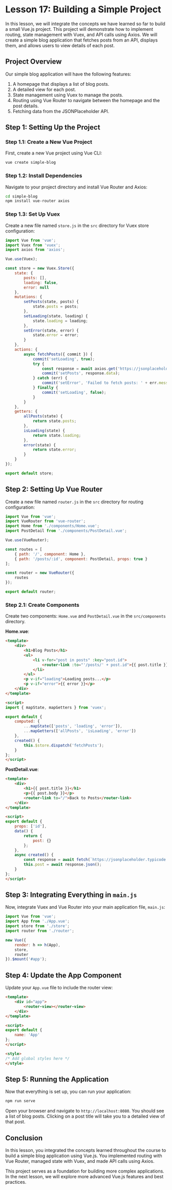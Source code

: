 # Lesson 17: Building a Simple Project

In this lesson, we will integrate the concepts we have learned so far to build a small Vue.js project. This project will demonstrate how to implement routing, state management with Vuex, and API calls using Axios. We will create a simple blog application that fetches posts from an API, displays them, and allows users to view details of each post.

## Project Overview

Our simple blog application will have the following features:

1. A homepage that displays a list of blog posts.
2. A detailed view for each post.
3. State management using Vuex to manage the posts.
4. Routing using Vue Router to navigate between the homepage and the post details.
5. Fetching data from the JSONPlaceholder API.

## Step 1: Setting Up the Project

### Step 1.1: Create a New Vue Project

First, create a new Vue project using Vue CLI:

```bash
vue create simple-blog
```

### Step 1.2: Install Dependencies

Navigate to your project directory and install Vue Router and Axios:

```bash
cd simple-blog
npm install vue-router axios
```

### Step 1.3: Set Up Vuex

Create a new file named `store.js` in the `src` directory for Vuex store configuration:

```javascript
import Vue from 'vue';
import Vuex from 'vuex';
import axios from 'axios';

Vue.use(Vuex);

const store = new Vuex.Store({
    state: {
        posts: [],
        loading: false,
        error: null
    },
    mutations: {
        setPosts(state, posts) {
            state.posts = posts;
        },
        setLoading(state, loading) {
            state.loading = loading;
        },
        setError(state, error) {
            state.error = error;
        }
    },
    actions: {
        async fetchPosts({ commit }) {
            commit('setLoading', true);
            try {
                const response = await axios.get('https://jsonplaceholder.typicode.com/posts');
                commit('setPosts', response.data);
            } catch (err) {
                commit('setError', 'Failed to fetch posts: ' + err.message);
            } finally {
                commit('setLoading', false);
            }
        }
    },
    getters: {
        allPosts(state) {
            return state.posts;
        },
        isLoading(state) {
            return state.loading;
        },
        error(state) {
            return state.error;
        }
    }
});

export default store;
```

## Step 2: Setting Up Vue Router

Create a new file named `router.js` in the `src` directory for routing configuration:

```javascript
import Vue from 'vue';
import VueRouter from 'vue-router';
import Home from './components/Home.vue';
import PostDetail from './components/PostDetail.vue';

Vue.use(VueRouter);

const routes = [
    { path: '/', component: Home },
    { path: '/posts/:id', component: PostDetail, props: true }
];

const router = new VueRouter({
    routes
});

export default router;
```

### Step 2.1: Create Components

Create two components: `Home.vue` and `PostDetail.vue` in the `src/components` directory.

**Home.vue**:

```html
<template>
    <div>
        <h1>Blog Posts</h1>
        <ul>
            <li v-for="post in posts" :key="post.id">
                <router-link :to="'/posts/' + post.id">{{ post.title }}</router-link>
            </li>
        </ul>
        <p v-if="loading">Loading posts...</p>
        <p v-if="error">{{ error }}</p>
    </div>
</template>

<script>
import { mapState, mapGetters } from 'vuex';

export default {
    computed: {
        ...mapState(['posts', 'loading', 'error']),
        ...mapGetters(['allPosts', 'isLoading', 'error'])
    },
    created() {
        this.$store.dispatch('fetchPosts');
    }
};
</script>
```

**PostDetail.vue**:

```html
<template>
    <div>
        <h1>{{ post.title }}</h1>
        <p>{{ post.body }}</p>
        <router-link to="/">Back to Posts</router-link>
    </div>
</template>

<script>
export default {
    props: ['id'],
    data() {
        return {
            post: {}
        };
    },
    async created() {
        const response = await fetch(`https://jsonplaceholder.typicode.com/posts/${this.id}`);
        this.post = await response.json();
    }
};
</script>
```

## Step 3: Integrating Everything in `main.js`

Now, integrate Vuex and Vue Router into your main application file, `main.js`:

```javascript
import Vue from 'vue';
import App from './App.vue';
import store from './store';
import router from './router';

new Vue({
    render: h => h(App),
    store,
    router
}).$mount('#app');
```

## Step 4: Update the App Component

Update your `App.vue` file to include the router view:

```html
<template>
    <div id="app">
        <router-view></router-view>
    </div>
</template>

<script>
export default {
    name: 'App'
};
</script>

<style>
/* Add global styles here */
</style>
```

## Step 5: Running the Application

Now that everything is set up, you can run your application:

```bash
npm run serve
```

Open your browser and navigate to `http://localhost:8080`. You should see a list of blog posts. Clicking on a post title will take you to a detailed view of that post.

## Conclusion

In this lesson, you integrated the concepts learned throughout the course to build a simple blog application using Vue.js. You implemented routing with Vue Router, managed state with Vuex, and made API calls using Axios.

This project serves as a foundation for building more complex applications. In the next lesson, we will explore more advanced Vue.js features and best practices.